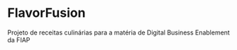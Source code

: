 # FlavorFusion
Projeto de receitas culinárias para a matéria de Digital Business Enablement da FIAP
